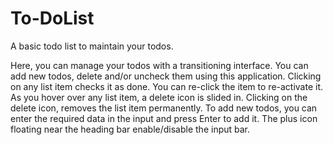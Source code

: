 # To-DoList
A basic todo list to maintain your todos.

Here, you can manage your todos with a transitioning interface. You can add new todos, delete and/or uncheck them using this application. Clicking on any list item checks it as done. You can re-click the item to re-activate it. As you hover over any list item, a delete icon is slided in. Clicking on the delete icon, removes the list item permanently. To add new todos, you can enter the required data in the input and press Enter to add it. The plus icon floating near the heading bar enable/disable the input bar.
